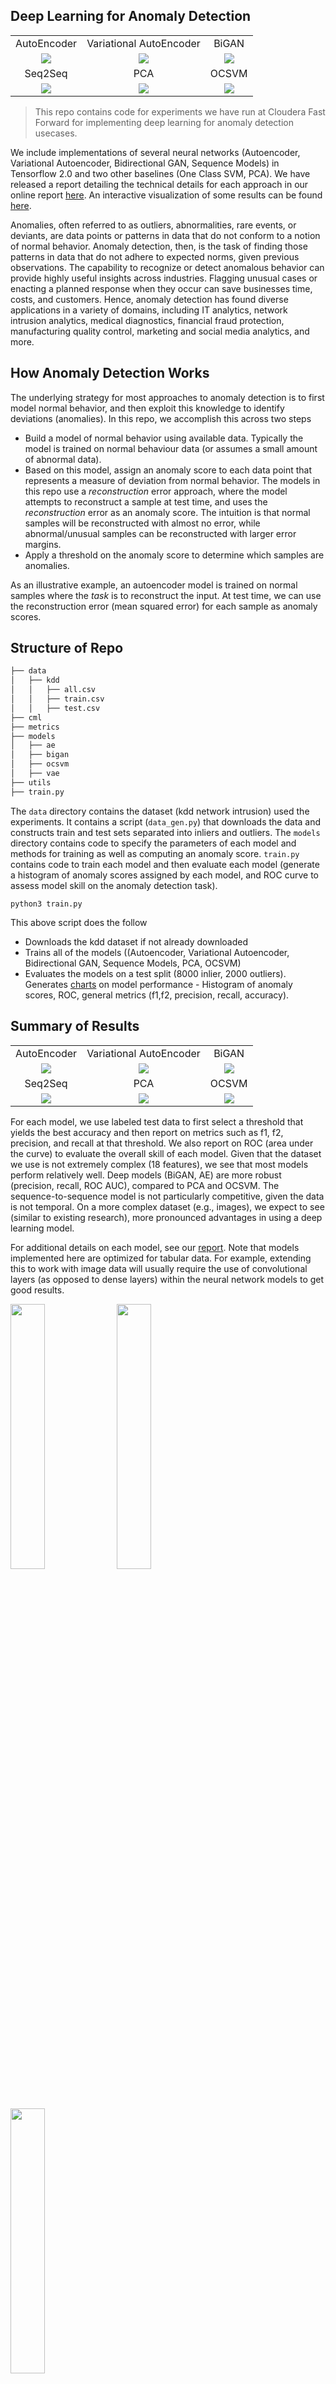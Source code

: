 ## Deep Learning for Anomaly Detection

|                                    |                                |                                  |
| :--------------------------------: | :----------------------------: | :------------------------------: |
|            AutoEncoder             |    Variational AutoEncoder     |              BiGAN               |
|   ![](metrics/ae/histogram.png)    | ![](metrics/vae/histogram.png) | ![](metrics/bigan/histogram.png) |
|              Seq2Seq               |              PCA               |              OCSVM               |
| ![](metrics/seq2seq/histogram.png) | ![](metrics/pca/histogram.png) | ![](metrics/ocsvm/histogram.png) |

> This repo contains code for experiments we have run at Cloudera Fast Forward for implementing deep learning for anomaly detection usecases.

We include implementations of several neural networks (Autoencoder, Variational Autoencoder, Bidirectional GAN, Sequence Models) in Tensorflow 2.0 and two other baselines (One Class SVM, PCA). We have released a report detailing the technical details for each approach in our online report [here](https://ff12.fastforwardlabs.com/). An interactive visualization of some results can be found [here](http://blip.fastforwardlabs.com/).

Anomalies, often referred to as outliers, abnormalities, rare events, or deviants, are data points or patterns in data that do not conform to a notion of normal behavior. Anomaly detection, then, is the task of finding those patterns in data that do not adhere to expected norms, given previous observations. The capability to recognize or detect anomalous behavior can provide highly useful insights across industries. Flagging unusual cases or enacting a planned response when they occur can save businesses time, costs, and customers. Hence, anomaly detection has found diverse applications in a variety of domains, including IT analytics, network intrusion analytics, medical diagnostics, financial fraud protection, manufacturing quality control, marketing and social media analytics, and more.

## How Anomaly Detection Works

The underlying strategy for most approaches to anomaly detection is to first model normal behavior, and then exploit this knowledge to identify deviations (anomalies). In this repo, we accomplish this across two steps

- Build a model of normal behavior using available data. Typically the model is trained on normal behaviour data (or assumes a small amount of abnormal data).
- Based on this model, assign an anomaly score to each data point that represents a measure of deviation from normal behavior. The models in this repo use a _reconstruction_ error approach, where the model attempts to reconstruct a sample at test time, and uses the _reconstruction_ error as an anomaly score. The intuition is that normal samples will be reconstructed with almost no error, while abnormal/unusual samples can be reconstructed with larger error margins.
- Apply a threshold on the anomaly score to determine which samples are anomalies.

As an illustrative example, an autoencoder model is trained on normal samples where the _task_ is to reconstruct the input. At test time, we can use the reconstruction error (mean squared error) for each sample as anomaly scores.

## Structure of Repo

```bash
├── data
│   ├── kdd
│   │   ├── all.csv
│   │   ├── train.csv
│   │   ├── test.csv
├── cml
├── metrics
├── models
│   ├── ae
│   ├── bigan
│   ├── ocsvm
│   ├── vae
├── utils
├── train.py
```

The `data` directory contains the dataset (kdd network intrusion) used the experiments. It contains a script (`data_gen.py`) that downloads the data and constructs train and test sets separated into inliers and outliers. The `models` directory contains code to specify the parameters of each model and methods for training as well as computing an anomaly score. `train.py` contains code to train each model and then evaluate each model (generate a histogram of anomaly scores assigned by each model, and ROC curve to assess model skill on the anomaly detection task).

`python3 train.py`

This above script does the follow

- Downloads the kdd dataset if not already downloaded
- Trains all of the models ((Autoencoder, Variational Autoencoder, Bidirectional GAN, Sequence Models, PCA, OCSVM)
- Evaluates the models on a test split (8000 inlier, 2000 outliers). Generates [charts](metrics) on model performance - Histogram of anomaly scores, ROC, general metrics (f1,f2, precision, recall, accuracy).

## Summary of Results

|                              |                          |                            |
| :--------------------------: | :----------------------: | :------------------------: |
|         AutoEncoder          | Variational AutoEncoder  |           BiGAN            |
|   ![](metrics/ae/roc.png)    | ![](metrics/vae/roc.png) | ![](metrics/bigan/roc.png) |
|           Seq2Seq            |           PCA            |           OCSVM            |
| ![](metrics/seq2seq/roc.png) | ![](metrics/pca/roc.png) | ![](metrics/ocsvm/roc.png) |

For each model, we use labeled test data to first select a threshold that yields the best accuracy and then report on metrics such as f1, f2, precision, and recall at that threshold. We also report on ROC (area under the curve) to evaluate the overall skill of each model. Given that the dataset we use is not extremely complex (18 features), we see that most models perform relatively well. Deep models (BiGAN, AE) are more robust (precision, recall, ROC AUC), compared to PCA and OCSVM. The sequence-to-sequence model is not particularly competitive, given the data is not temporal. On a more complex dataset (e.g., images), we expect to see (similar to existing research), more pronounced advantages in using a deep learning model.

For additional details on each model, see our [report](https://ff12.fastforwardlabs.com/).
Note that models implemented here are optimized for tabular data. For example, extending this to work with image data will usually require the use of convolutional layers (as opposed to dense layers) within the neural network models to get good results.

<div>
<img src="metrics/ae/metrics.png" width="33%">
<img src="metrics/vae/metrics.png" width="33%">
<img src="metrics/bigan/metrics.png" width="33%">
</div>
<div>
<img src="metrics/seq2seq/metrics.png" width="33%">
<img src="metrics/pca/metrics.png" width="33%">
<img src="metrics/ocsvm/metrics.png" width="33%">
</div>

## How to Decide on a Modeling Approach?

Given the differences between the deep learning methods discussed above (and their variants), it can be challenging to decide on the right model. When data contains sequences with temporal dependencies, a
sequence-to-sequence model (or architectures with _LSTM layers_) can model these relationships, yielding better results. For scenarios requiring principled estimates of uncertainty, _generative_ models such as a VAE and GAN based approaches are suitable. For scenarios where the data is images, AEs, VAEs and GANs designed with _convolution layers_ are suitable. The following table highlights the pros and cons of the different types of models, to provide guidance on when they are a good fit.

| Model                      | Pros                                                                                                                                                                                                                                                                                                                                                                                                                                                                                                                                                                                                                            | Cons                                                                                                                                                                                                                                                                                                                                    |
| -------------------------- | ------------------------------------------------------------------------------------------------------------------------------------------------------------------------------------------------------------------------------------------------------------------------------------------------------------------------------------------------------------------------------------------------------------------------------------------------------------------------------------------------------------------------------------------------------------------------------------------------------------------------------- | --------------------------------------------------------------------------------------------------------------------------------------------------------------------------------------------------------------------------------------------------------------------------------------------------------------------------------------- |
| AutoEncoder                | <ul><li>Flexible approach to modeling complex non-linear patterns in data</li>                                                                                                                                                                                                                                                                                                                                                                                                                                                                                                                                                  | <ul><li>Does not support variational inference (estimates of uncertainty)</li><li>Requires a large dataset for training</li></ul>                                                                                                                                                                                                       |
| Variational AutoEncoder    | <ul><li>Supports variational inference (probabilistic measure of uncertainty)</li></ul>                                                                                                                                                                                                                                                                                                                                                                                                                                                                                                                                         | <ul><li>Requires a large amount of training data, training can take a while</li>                                                                                                                                                                                                                                                        |
| GAN (BiGAN)                | <ul><li>Supports variational inference (probabilistic measure of uncertainty) </li><li>Use of discriminator signal allows better learning of data manifold^[Mihaela Rosca (2018), Issues with [VAEs and GANs, CVPR18](http://efrosgans.eecs.berkeley.edu/CVPR18_slides/VAE_GANS_by_Rosca.pdf)] (useful for high dimensional image data).</li><li>GANs trained in semi-supervised learning mode have shown great promise, even with very few labeled data^[ Raghavendra Chalapathy et al. (2019) "Deep Learning for Anomaly Detection: A Survey" [https://arxiv.org/abs/1901.03407](https://arxiv.org/abs/1901.03407)]</li></ul> | <ul><li>Requires a large amount of training data, and longer training time (epochs) to arrive at stable results^[Tim Salimans et al. (2016) "Improved Techniques for Training GANs", Neurips 2016 [https://arxiv.org/abs/1606.03498](https://arxiv.org/abs/1606.03498)] </li><li>Training can be unstable (GAN mode collapse)</li></ul> |
| Sequence-to-Sequence Model | <ul><li>Well suited for data with temporal components (e.g., discretized time series data)</li></ul>                                                                                                                                                                                                                                                                                                                                                                                                                                                                                                                            | <ul><li>Slow inference (compute scales with sequence length which needs to be fixed)</li><li>Training can be slow</li><li>Limited accuracy when data contains features with no temporal dependence</li><li>Supports variational inference (probabilistic measure of uncertainty)</li></ul>                                              |
| One Class SVM              | <ul><li>Does not require a large amount of data</li><li>Fast to train</li><li>Fast inference time</li></ul>                                                                                                                                                                                                                                                                                                                                                                                                                                                                                                                     | <ul><li>Limited capacity in capturing complex relationships within data</li><li>Requires careful parameter selection (kernel, nu, gamma) that need to be carefully tuned.</li><li>Does not model a probability distribution, harder to compute estimates of confidence.</li></ul>                                                       |

## Deploying on Cloudera Machine Learning (CML)

<img src="app/frontend/public/screen.jpg" width="100%">
For users interested in deploying this application on Cloudera Machine Learning, you can build this project and auto deploy with the `cml_build.py` script.

```shell
python3 cml_build.py
```

### How the CML Deploy Script Works

- Model Training
  This section of the script schedules a CML job which consists of a call to `train.py`. This in turn trains a model and saves the model to the `models/savedmodel` folder.
- Model Serving
  This section hosts a model prediction function as a rest based model end point. Input to this endpoint is normalized intrusion detection data and the output is a dictionary of scores and anomaly predictions for each instance in the input data.

- Application Serving
  This section hosts a custom web application (shown above) which makes requests to the model endpoint and visualizes results. To run the web application standalone.
  `python app/backend/app.py`
